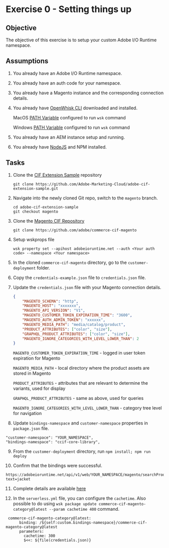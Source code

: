 Exercise 0 - Setting things up
===========

## Objective

The objective of this exercise is to setup your custom Adobe I/O Runtime namespace. 

## Assumptions

1. You already have an Adobe I/O Runtime namespace.

2. You already have an auth code for your namespace. 

3. You already have a Magento instance and the corresponding connection details.

4. You already have [OpenWhisk CLI](https://github.com/apache/incubator-openwhisk-cli/releases) downloaded and installed.

   MacOS [PATH Variable](https://www.architectryan.com/2012/10/02/add-to-the-path-on-mac-os-x-mountain-lion/) configured to run `wsk` command

   Windows [PATH Variable](https://www.architectryan.com/2018/03/17/add-to-the-path-on-windows-10/) configured to run `wsk` command

5. You already have an AEM instance setup and running. 

6. You already have [NodeJS](https://nodejs.org/en/download/) and NPM installed. 

## Tasks

1. Clone the [CIF Extension Sample](https://github.com/Adobe-Marketing-Cloud/adobe-cif-extension-sample) repository
	
	```shell
	git clone https://github.com/Adobe-Marketing-Cloud/adobe-cif-extension-sample.git 
	```

2. Navigate into the newly cloned Git repo, switch to the `magento` branch. 

	```shell
	cd adobe-cif-extension-sample
	git checkout magento 
	```

3. Clone the [Magento CIF Repository](https://github.com/adobe/commerce-cif-magento) 

	```shell
	git clone https://github.com/adobe/commerce-cif-magento
	```

4. Setup wskprops file 

	```shell
	wsk property set --apihost adobeioruntime.net --auth <Your auth code> --namespace <Your namespace>
	```

5. In the cloned `commerce-cif-magento` directory, go to the `customer-deployment` folder.

6. Copy the `credentials-example.json` file to `credentials.json` file.

7. Update the `credentials.json` file with your Magento connection details.
	```json
	{
	    "MAGENTO_SCHEMA": "http",
	    "MAGENTO_HOST": "xxxxxxx",
	    "MAGENTO_API_VERSION": "V1",
	    "MAGENTO_CUSTOMER_TOKEN_EXPIRATION_TIME": "3600",
	    "MAGENTO_AUTH_ADMIN_TOKEN": "xxxxxx",
	    "MAGENTO_MEDIA_PATH": "media/catalog/product",
	    "PRODUCT_ATTRIBUTES": ["color", "size"],
	    "GRAPHQL_PRODUCT_ATTRIBUTES": ["color", "size"],
	    "MAGENTO_IGNORE_CATEGORIES_WITH_LEVEL_LOWER_THAN": 2
	}
	```

	`MAGENTO_CUSTOMER_TOKEN_EXPIRATION_TIME` - logged in user token expiration for Magento
	
	`MAGENTO_MEDIA_PATH` - local directory where the product assets are stored in Magento
	
	`PRODUCT_ATTRIBUTES` - attributes that are relevant to determine the variants, used for display 
	
	`GRAPHQL_PRODUCT_ATTRIBUTES` - same as above, used for queries
	
	`MAGENTO_IGNORE_CATEGORIES_WITH_LEVEL_LOWER_THAN` - category tree level for navigation

8. Update `bindings-namespace` and `customer-namespace` properties in `package.json` file.
```
"customer-namespace": "YOUR_NAMESPACE",
"bindings-namespace": "ccif-core-library",
```

9. From the `customer-deployment` directory, run ```npm install; npm run deploy```

10. Confirm that the bindings were successful. 

```
https://adobeioruntime.net/api/v1/web/YOUR_NAMESPACE/magento/searchProducts.http?text=jacket
``` 

11. Complete details are available [here](https://github.com/adobe/commerce-cif-magento/tree/master/customer-deployment)

12. In the `serverless.yml` file, you can configure the `cachetime`. Also possible to do using `wsk package update commerce-cif-magento-category@latest --param cachetime 400` command. 

```
 commerce-cif-magento-category@latest:
      binding: /${self:custom.bindings-namespace}/commerce-cif-magento-category@latest
      parameters:
        cachetime: 300
        $<<: ${file(credentials.json)}
```

